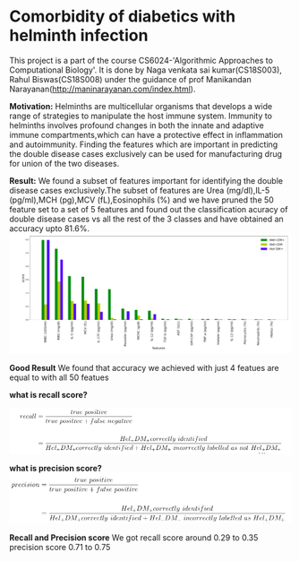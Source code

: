 # Comorbidity of diabetics with helminth infection

This project is a part of the course CS6024-'Algorithmic Approaches to Computational Biology'. It is done by Naga venkata sai kumar(CS18S003), Rahul Biswas(CS18S008) under the guidance of prof Manikandan Narayanan(http://maninarayanan.com/index.html).

**Motivation:** Helminths are multicellular organisms that develops a wide range of strategies to manipulate the host immune system. Immunity to helminths involves profound changes in both the innate and adaptive immune compartments,which can have a protective effect in inflammation and autoimmunity. Finding the features which are important in predicting the double disease cases exclusively can be used for manufacturing drug for union of the two diseases.

**Result:** We found a subset of features important for identifying the double disease cases exclusively.The subset of features are Urea
(mg/dl),IL-5 (pg/ml),MCH (pg),MCV (fL),Eosinophils (%) and we have pruned the 50 feature set to a set of 5 features and found out the classification acuracy of double disease cases vs all the rest of the 3 classes and have obtained an accuracy upto
81.6%.
![features barchart](https://github.com/rahulbiswas876/comorbidity-of-DM-with-Helminth/blob/master/images/barchart.png)

**Good Result** We found that accuracy we achieved with just 4 featues are equal to with all 50 featues

**what is recall score?** 

![recall def](https://github.com/rahulbiswas876/comorbidity-of-DM-with-Helminth/blob/master/images/recall.png)

**what is precision score?**
![precsion score](https://github.com/rahulbiswas876/comorbidity-of-DM-with-Helminth/blob/master/images/precision.png)

**Recall and Precision score**
We got recall score around 0.29 to 0.35
precision score 0.71 to 0.75
